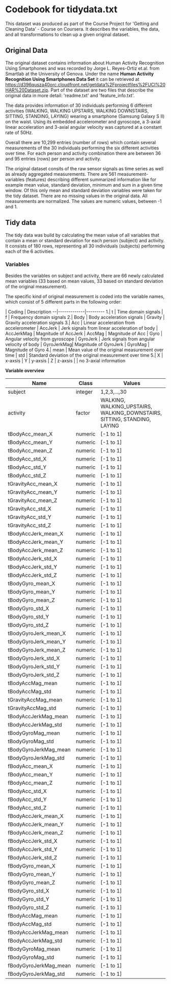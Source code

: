 Codebook for tidydata.txt
========================= 
This dataset was produced as part of the Course Project for 'Getting and Cleaning Data' - Course on Coursera.
It describes the variables, the data, and all transformations to clean up a given original dataset.

## Original Data
The original dataset contains information about Human Activity Recognition Using Smartphones and was recorded by Jorge L. Reyes-Ortiz et.al. from Smartlab at the University of Genova. Under the name **Human Activity Recognition Using Smartphones Data Set** it can be retrieved at https://d396qusza40orc.cloudfront.net/getdata%2Fprojectfiles%2FUCI%20HAR%20Dataset.zip. Part of the dataset are two files that describe the original data in more detail: 'readme.txt' and 'feature_info.txt'.

The data provides information of 30 individuals performing 6 different activities (WALKING, WALKING UPSTAIRS, WALKING DOWNSTAIRS, SITTING, STANDING, LAYING) wearing a smartphone (Samsung Galaxy S II) on the waist. Using its embedded accelerometer and gyroscope, a 3-axial linear acceleration and 3-axial angular velocity was captured at a constant rate of 50Hz.

Overall there are 10,299 entries (number of rows) which contain several measurements of the 30 individuals performing the six different activities over time. For each person and activity combination there are between 36 and 95 entries (rows) per person and activity.

The original dataset consits of the raw sensor signals as time series as well as already aggregated measurements. There are 561 measurement-variables (features) describing different summarized information like for example mean value, standard deviation, minimum and sum in a given time window. Of this only mean and standard deviation variables were taken for the tidy dataset. There are no missing values in the original data. All measurements are normalized. The values are numeric values, between -1 and 1.

## Tidy data
The tidy data was build by calculating the mean value of all variables that contain a mean or standard deviation for each person (subject) and activity. It consists of 180 rows, representing all 30 individuals (subjects) performing each of the 6 activities.

### Variables

Besides the variables on subject and activity, there are 66 newly calculated mean variables (33 based on mean values, 33 based on standard deviation of the original measurement).

The specific kind of original measurement is coded into the variable names, which consist of 5 different parts in the following order:

  | Coding      | Description
--|-------------|---------
1.|  t          | Time domain signals 
  |  f          | Frequency domain signals
2.|  Body       | Body acceleration signals 
  |  Gravity    | Gravity acceleration signals 
3.|  Acc        | Linear acceleration from accelerometer
  |  AccJerk    | Jerk signals from linear acceleration of body
  |  AccJerkMag | Magnitude of AccJerk
  |  AccMag    	| Magnitude of Acc
  |  Gyro	      | Angular velocity from gyroscope
  |  GyroJerk	  | Jerk signals from angular velocity of body
  |  GyroJerkMag| Magnitude of GyroJerk
  |  GyroMag	  | Magnitude of Gyro
4.|  mean       | Mean value of the original measurement over time
  |  std        | Standard deviation of the original measurement over time
5.|  X          | x-axsis
  |  Y          | y-axsis
  |  Z          | z-axsis
  |             | no 3-axial information

**Variable overview**

Name | Class | Values
------|-------|---------
subject |integer |1,2,3,...,30
activity |factor |WALKING, WALKING_UPSTAIRS, WALKING_DOWNSTAIRS, SITTING, STANDING, LAYING
tBodyAcc_mean_X |numeric | [-1 to 1]  
tBodyAcc_mean_Y |numeric | [-1 to 1]  
tBodyAcc_mean_Z |numeric | [-1 to 1]  
tBodyAcc_std_X |numeric  | [-1 to 1] 
tBodyAcc_std_Y |numeric  | [-1 to 1] 
tBodyAcc_std_Z |numeric  | [-1 to 1] 
tGravityAcc_mean_X |numeric  | [-1 to 1] 
tGravityAcc_mean_Y |numeric  | [-1 to 1] 
tGravityAcc_mean_Z |numeric  | [-1 to 1] 
tGravityAcc_std_X |numeric  | [-1 to 1] 
tGravityAcc_std_Y |numeric  | [-1 to 1] 
tGravityAcc_std_Z |numeric  | [-1 to 1] 
tBodyAccJerk_mean_X  |numeric  | [-1 to 1]   
tBodyAccJerk_mean_Y |numeric  | [-1 to 1] 
tBodyAccJerk_mean_Z |numeric  | [-1 to 1] 
tBodyAccJerk_std_X |numeric  | [-1 to 1] 
tBodyAccJerk_std_Y |numeric  | [-1 to 1] 
tBodyAccJerk_std_Z |numeric  | [-1 to 1] 
tBodyGyro_mean_X |numeric  | [-1 to 1] 
tBodyGyro_mean_Y |numeric  | [-1 to 1] 
tBodyGyro_mean_Z |numeric  | [-1 to 1] 
tBodyGyro_std_X |numeric  | [-1 to 1] 
tBodyGyro_std_Y |numeric  | [-1 to 1] 
tBodyGyro_std_Z |numeric  | [-1 to 1] 
tBodyGyroJerk_mean_X |numeric  | [-1 to 1] 
tBodyGyroJerk_mean_Y |numeric  | [-1 to 1] 
tBodyGyroJerk_mean_Z |numeric  | [-1 to 1] 
tBodyGyroJerk_std_X |numeric  | [-1 to 1]  
tBodyGyroJerk_std_Y |numeric  | [-1 to 1] 
tBodyGyroJerk_std_Z |numeric  | [-1 to 1]  
tBodyAccMag_mean |numeric  | [-1 to 1] 
tBodyAccMag_std |numeric  | [-1 to 1] 
tGravityAccMag_mean |numeric  | [-1 to 1] 
tGravityAccMag_std |numeric  | [-1 to 1] 
tBodyAccJerkMag_mean |numeric  | [-1 to 1]  
tBodyAccJerkMag_std |numeric  | [-1 to 1]  
tBodyGyroMag_mean |numeric  | [-1 to 1] 
tBodyGyroMag_std |numeric  | [-1 to 1]  
tBodyGyroJerkMag_mean |numeric  | [-1 to 1] 
tBodyGyroJerkMag_std |numeric  | [-1 to 1] 
fBodyAcc_mean_X |numeric  | [-1 to 1] 
fBodyAcc_mean_Y |numeric  | [-1 to 1] 
fBodyAcc_mean_Z |numeric  | [-1 to 1] 
fBodyAcc_std_X |numeric  | [-1 to 1] 
fBodyAcc_std_Y |numeric  | [-1 to 1] 
fBodyAcc_std_Z |numeric  | [-1 to 1] 
fBodyAccJerk_mean_X |numeric  | [-1 to 1] 
fBodyAccJerk_mean_Y |numeric  | [-1 to 1] 
fBodyAccJerk_mean_Z |numeric  | [-1 to 1] 
fBodyAccJerk_std_X |numeric  | [-1 to 1] 
fBodyAccJerk_std_Y |numeric  | [-1 to 1] 
fBodyAccJerk_std_Z |numeric  | [-1 to 1] 
fBodyGyro_mean_X |numeric  | [-1 to 1] 
fBodyGyro_mean_Y |numeric  | [-1 to 1] 
fBodyGyro_mean_Z |numeric  | [-1 to 1] 
fBodyGyro_std_X |numeric  | [-1 to 1] 
fBodyGyro_std_Y |numeric  | [-1 to 1] 
fBodyGyro_std_Z |numeric  | [-1 to 1] 
fBodyAccMag_mean |numeric  | [-1 to 1] 
fBodyAccMag_std |numeric  | [-1 to 1] 
fBodyAccJerkMag_mean |numeric  | [-1 to 1] 
fBodyAccJerkMag_std |numeric  | [-1 to 1] 
fBodyGyroMag_mean |numeric  | [-1 to 1]   
fBodyGyroMag_std |numeric  | [-1 to 1] 
fBodyGyroJerkMag_mean |numeric  | [-1 to 1] 
fBodyGyroJerkMag_std |numeric  | [-1 to 1] 

